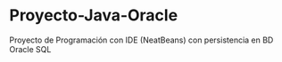 # Proyecto-Java-Oracle
Proyecto de Programación con IDE (NeatBeans) con persistencia en BD Oracle SQL
